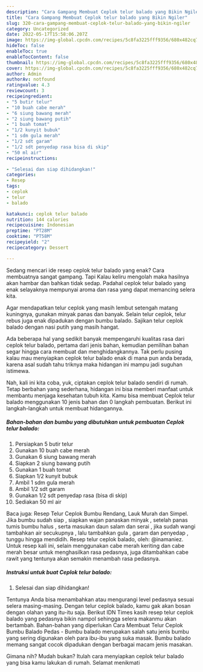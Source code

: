 ```yaml
---
description: "Cara Gampang Membuat Ceplok telur balado yang Bikin Ngiler"
title: "Cara Gampang Membuat Ceplok telur balado yang Bikin Ngiler"
slug: 320-cara-gampang-membuat-ceplok-telur-balado-yang-bikin-ngiler
category: Uncategorized
date: 2022-05-17T15:58:06.207Z
image: https://img-global.cpcdn.com/recipes/5c8fa3225fff9356/680x482cq70/ceplok-telur-balado-foto-resep-utama.jpg
hideToc: false
enableToc: true
enableTocContent: false
thumbnail: https://img-global.cpcdn.com/recipes/5c8fa3225fff9356/680x482cq70/ceplok-telur-balado-foto-resep-utama.jpg
cover: https://img-global.cpcdn.com/recipes/5c8fa3225fff9356/680x482cq70/ceplok-telur-balado-foto-resep-utama.jpg
author: Admin
authorAv: notfound
ratingvalue: 4.3
reviewcount: 3
recipeingredient:
- "5 butir telur"
- "10 buah cabe merah"
- "6 siung bawang merah"
- "2 siung bawang putih"
- "1 buah tomat"
- "1/2 kunyit bubuk"
- "1 sdm gula merah"
- "1/2 sdt garam"
- "1/2 sdt penyedap rasa bisa di skip"
- "50 ml air"
recipeinstructions:

- "Selesai dan siap dihidangkan!"
categories:
- Resep
tags:
- ceplok
- telur
- balado

katakunci: ceplok telur balado 
nutrition: 144 calories
recipecuisine: Indonesian
preptime: "PT28M"
cooktime: "PT58M"
recipeyield: "2"
recipecategory: Dessert

---
```



Sedang mencari ide resep ceplok telur balado yang enak? Cara membuatnya sangat gampang. Tapi Kalau keliru mengolah maka hasilnya akan hambar dan bahkan tidak sedap. Padahal ceplok telur balado yang enak selayaknya mempunyai aroma dan rasa yang dapat memancing selera kita.


Agar mendapatkan telur ceplok yang masih lembut setengah matang kuningnya, gunakan minyak panas dan banyak. Selain telur ceplok, telur rebus juga enak dipadukan dengan bumbu balado. Sajikan telur ceplok balado dengan nasi putih yang masih hangat.

Ada beberapa hal yang sedikit banyak mempengaruhi kualitas rasa dari ceplok telur balado, pertama dari jenis bahan, kemudian pemilihan bahan segar hingga cara membuat dan menghidangkannya. Tak perlu pusing kalau mau menyiapkan ceplok telur balado enak di mana pun anda berada, karena asal sudah tahu triknya maka hidangan ini mampu jadi suguhan istimewa.


Nah, kali ini kita coba, yuk, ciptakan ceplok telur balado sendiri di rumah. Tetap berbahan yang sederhana, hidangan ini bisa memberi manfaat untuk membantu menjaga kesehatan tubuh kita. Kamu bisa membuat Ceplok telur balado menggunakan 10 jenis bahan dan 0 langkah pembuatan. Berikut ini langkah-langkah untuk membuat hidangannya.

<!--inarticleads1-->

##### Bahan-bahan dan bumbu yang dibutuhkan untuk pembuatan Ceplok telur balado:

1. Persiapkan 5 butir telur
1. Gunakan 10 buah cabe merah
1. Gunakan 6 siung bawang merah
1. Siapkan 2 siung bawang putih
1. Gunakan 1 buah tomat
1. Siapkan 1/2 kunyit bubuk
1. Ambil 1 sdm gula merah
1. Ambil 1/2 sdt garam
1. Gunakan 1/2 sdt penyedap rasa (bisa di skip)
1. Sediakan 50 ml air


Baca juga: Resep Telur Ceplok Bumbu Rendang, Lauk Murah dan Simpel. Jika bumbu sudah siap , siapkan wajan panaskan minyak , setelah panas tumis bumbu halus , serta masukan daun salam dan serai , jika sudah wangi tambahkan air secukupnya , lalu tambahkan gula , garam dan penyedap , tunggu hingga mendidih. Resep telur ceplok balado, oleh: @inamaniez. Untuk resep kali ini, selain menggunakan cabe merah keriting dan cabe merah besar untuk menghasilkan rasa pedasnya, juga ditambahkan cabe rawit yang tentunya akan semakin menambah rasa pedasnya. 

<!--inarticleads2-->

##### Instruksi untuk buat Ceplok telur balado:


1. Selesai dan siap dihidangkan!

Tentunya Anda bisa menambahkan atau mengurangi level pedasnya sesuai selera masing-masing. Dengan telur ceplok balado, kamu gak akan bosan dengan olahan yang itu-itu saja. Berikut IDN Times kasih resep telur ceplok balado yang pedasnya bikin nampol sehingga selera makanmu akan bertambah. Bahan-bahan yang diperlukan Cara Membuat Telur Ceplok Bumbu Balado Pedas - Bumbu balado merupakan salah satu jenis bumbu yang sering digunakan oleh para ibu-ibu yang suka masak. Bumbu balado memang sangat cocok dipadukan dengan berbagai macam jenis masakan. 

Gimana nih? Mudah bukan? Itulah cara menyiapkan ceplok telur balado yang bisa kamu lakukan di rumah. Selamat menikmati
